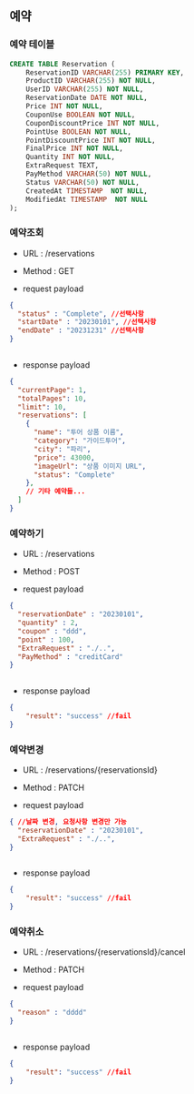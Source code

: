 ## 예약

### 예약 테이블
```sql
CREATE TABLE Reservation (
    ReservationID VARCHAR(255) PRIMARY KEY,
    ProductID VARCHAR(255) NOT NULL,
    UserID VARCHAR(255) NOT NULL,
    ReservationDate DATE NOT NULL,
    Price INT NOT NULL,
    CouponUse BOOLEAN NOT NULL,
    CouponDiscountPrice INT NOT NULL,
    PointUse BOOLEAN NOT NULL,
    PointDiscountPrice INT NOT NULL,
    FinalPrice INT NOT NULL,
    Quantity INT NOT NULL,
    ExtraRequest TEXT,
    PayMethod VARCHAR(50) NOT NULL,
    Status VARCHAR(50) NOT NULL,
    CreatedAt TIMESTAMP  NOT NULL,
    ModifiedAt TIMESTAMP  NOT NULL
);
```

### 예약조회
 - URL : /reservations
 - Method : GET

 - request payload
```json
{
  "status" : "Complete", //선택사항
  "startDate" : "20230101", //선택사항
  "endDate" : "20231231" //선택사항
}
    
```

 - response payload
```json
{
  "currentPage": 1,
  "totalPages": 10,
  "limit": 10,
  "reservations": [
    {
      "name": "투어 상품 이름",
      "category": "가이드투어",
      "city": "파리",
      "price": 43000,
      "imageUrl": "상품 이미지 URL",
      "status": "Complete"
    },
    // 기타 예약들...
  ]
}  
```

### 예약하기
 - URL : /reservations
 - Method : POST

 - request payload
```json
{
  "reservationDate" : "20230101",
  "quantity" : 2,
  "coupon" : "ddd",
  "point" : 100,
  "ExtraRequest" : "./..",
  "PayMethod" : "creditCard"
}
    
```

 - response payload
```json
{
    "result": "success" //fail
}
```

### 예약변경
 - URL : /reservations/{reservationsId}
 - Method : PATCH

 - request payload
```json
{ //날짜 변경, 요청사항 변경만 가능
  "reservationDate" : "20230101",
  "ExtraRequest" : "./..",
}
    
```

 - response payload
```json
{
    "result": "success" //fail
}
```

### 예약취소
 - URL : /reservations/{reservationsId}/cancel
 - Method : PATCH

 - request payload
```json
{ 
  "reason" : "dddd"
}
    
```

 - response payload
```json
{
    "result": "success" //fail
}
```